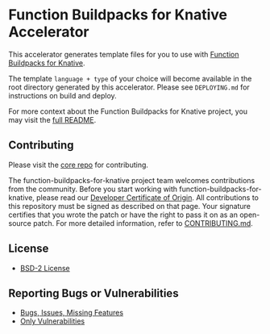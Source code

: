 # Function Buildpacks for Knative Accelerator

This accelerator generates template files for you to use with [Function Buildpacks for Knative](https://github.com/vmware-tanzu/function-buildpacks-for-knative).

The template `language + type` of your choice will become available in the root directory generated by this accelerator. Please see `DEPLOYING.md` for instructions on build and deploy.

For more context about the Function Buildpacks for Knative project, you may visit the [full README](https://github.com/vmware-tanzu/function-buildpacks-for-knative).
## Contributing

Please visit the [core repo](https://github.com/vmware-tanzu/function-buildpacks-for-knative) for contributing.

The function-buildpacks-for-knative project team welcomes contributions from the community. Before you start working with function-buildpacks-for-knative, please
read our [Developer Certificate of Origin](https://cla.vmware.com/dco). All contributions to this repository must be
signed as described on that page. Your signature certifies that you wrote the patch or have the right to pass it on
as an open-source patch. For more detailed information, refer to [CONTRIBUTING.md](CONTRIBUTING.md).

## License
* [BSD-2 License](https://github.com/vmware-tanzu/function-buildpacks-for-knative/blob/main/LICENSE)

## Reporting Bugs or Vulnerabilities
* [Bugs, Issues, Missing Features](https://github.com/vmware-tanzu/function-buildpacks-for-knative/issues/)
* [Only Vulnerabilities](https://github.com/vmware-tanzu/function-buildpacks-for-knative/blob/main/SECURITY.md)
